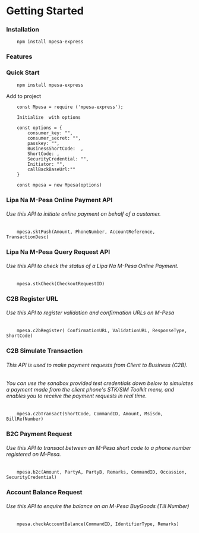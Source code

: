  # Getting Started

    

### Installation 

        npm install mpesa-express


### Features


### Quick Start

        npm install mpesa-express  

Add to project

        const Mpesa = require ('mpesa-express');

        Initialize  with options
            
        const options = { 
            consumer_key: "",
            consumer_secret: "", 
            passkey: "", 
            BusinessShortCode:  , 
            ShortCode: , 
            SecurityCredential: "", 
            Initiator: "", 
            callBackBaseUrl:""
        }
     
        const mpesa = new Mpesa(options)


###   Lipa Na M-Pesa Online Payment API
###### Use this API to initiate online payment on behalf of a customer.

        mpesa.sktPush(Amount, PhoneNumber, AccountReference, TransactionDesc) 

### Lipa Na M-Pesa Query Request API
###### Use this API to check the status of a Lipa Na M-Pesa Online Payment.

        mpesa.stkCheck(CheckoutRequestID)

### C2B Register URL
 ###### Use this API to register validation and confirmation URLs on M-Pesa 

        mpesa.c2bRegister( ConfirmationURL, ValidationURL, ResponseType, ShortCode)

### C2B Simulate Transaction
###### This API is used to make payment requests from Client to Business (C2B). 
###### You can use the sandbox provided test credentials down below to simulates a payment made from the client phone's STK/SIM Toolkit menu, and enables you to receive the payment requests in real time.

        mpesa.c2bTransact(ShortCode, CommandID, Amount, Msisdn, BillRefNumber)

### B2C Payment Request
###### Use this API to transact between an M-Pesa short code to a phone number registered on M-Pesa.

        mpesa.b2c(Amount, PartyA, PartyB, Remarks, CommandID, Occassion, SecurityCredential)

### Account Balance Request
###### Use this API to enquire the balance on an M-Pesa BuyGoods (Till Number)

        mpesa.checkAccountBalance(CommandID, IdentifierType, Remarks)
